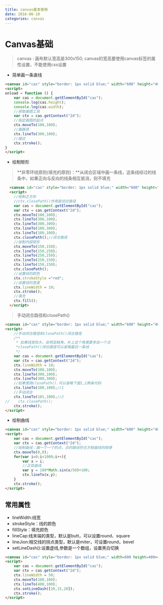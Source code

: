 ```yaml
---
title: canvas基本使用
date: 2016-06-10
categories: canvas
---
```


# Canvas基础

> canvas : 画布默认宽高是300x150;
> canvas的宽高要使用canvas标签的属性设置，不能使用css设置
* 简单画一条直线
```html
<canvas id="cas" style="border: 1px solid blue;" width="600" height="400"></canvas>
<script>
onload = function () {
    var cas = document.getElementById("cas");
    console.log(cas.height);
    console.log(cas.width);
    //获取画图工具
    var ctx = cas.getContext("2d");
    //指定画图的起点
    ctx.moveTo(100,100);
    //画路径
    ctx.lineTo(300,100);
    //描边
    ctx.stroke();
}
</script>
```
* 绘制矩形
> **非零环绕原则(填充的原则)：**从闭合区域中画一条线，这条线经过的线条中，如果正向与反向的线条相互抵消，则不填充
```html
  <canvas id="cas" style="border: 1px solid blue;" width="600" height="400"></canvas>
  <script>
    //绘制正方形
    //ctx.closePath()作用是闭合路径
    var cas = document.getElementById("cas");
    var ctx = cas.getContext("2d");
    ctx.moveTo(100,100);
    ctx.lineTo(300,100);
    ctx.lineTo(300,300);
    ctx.lineTo(100,300);
    ctx.lineTo(100,100);
    ctx.closePath();//闭合路径
	//绘制内部矩形
    ctx.moveTo(150,150);
    ctx.lineTo(150,250);
    ctx.lineTo(250,250);
    ctx.lineTo(250,150);
    ctx.lineTo(150,150);
    ctx.closePath();
    //设置线的颜色
    ctx.strokeStyle ="red";
    //设置线的宽度
    ctx.lineWidth = 10;
    ctx.stroke();
    //填充
    ctx.fill();
  </script>
```
> 手动闭合路径和closePath()
```html
<canvas id="cas" style="border: 1px solid blue;" width="600" height="400"></canvas>
<script>
    //手动闭合路径和closePath()闭合路径
    /**
     * 如果线宽较大，会明显缺角，补上这个角需要多加一个点
     *closePath()闭合路径可以省略最后一条线
     */
    var cas = document.getElementById("cas");
    var ctx = cas.getContext("2d");
    ctx.lineWidth = 10;
    ctx.moveTo(100,100);
    ctx.lineTo(300,100);
    ctx.lineTo(300,300);
    //如果使用closePath().可以省略下面1,2两条代码
    ctx.lineTo(100,100);//1
    //手动闭合
    ctx.lineTo(101,100);//2
//    ctx.closePath();
    ctx.stroke();
</script>
```
* 绘制曲线
```html
<canvas id="cas" style="border: 1px solid blue;" width="600" height="400"></canvas>
<script>
    var cas = document.getElementById("cas");
    var ctx = cas.getContext("2d");
    //绘制曲线：画一个一个的点，点的路线符合方程曲线的规律
    ctx.moveTo(0,0);
    for(var i=0;i<1000;i++){
        var x = i;
        //正弦曲线
        var y = 100*Math.sin(x/50)+100;
        ctx.lineTo(x,y);
    }
    ctx.stroke();
</script>
```
## 常用属性
* lineWidth:线宽
* strokeStyle：线的颜色
* fillStyle：填充颜色
* lineCap:线末端的类型，默认是butt，可以设置round、square
* lineJion:相交线的拐点类型，默认是miter，可设置round，bevel
* setLineDash():设置虚线,参数是一个数组，设置黑白切换
```html
<canvas id="cas" style="border: 1px solid blue;" width=600 height=400></canvas>
<script>
    var cas = document.getElementById("cas");
    var ctx = cas.getContext("2d");
    ctx.lineWidth = 50;
    ctx.moveTo(100,100);
    ctx.lineTo(400,100);
    ctx.setLineDash([10,15,20]);
    ctx.stroke();
</script>
```